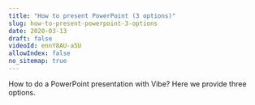 ```yaml
---
title: "How to present PowerPoint (3 options)"
slug: how-to-present-powerpoint-3-options
date: 2020-03-13
draft: false
videoId: ennY8AU-a5U
allowIndex: false
no_sitemap: true
---
```




How to do a PowerPoint presentation with Vibe? Here we provide three options.
